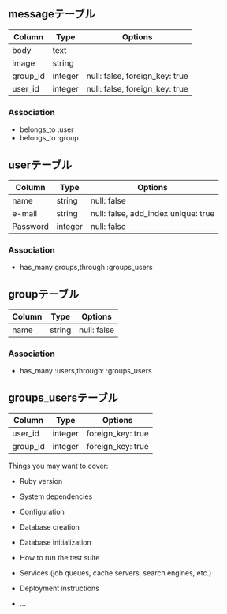 ## messageテーブル

|Column|Type|Options|
|------|----|-------|
|body|text||
|image|string||
|group_id|integer|null: false, foreign_key: true|
|user_id|integer|null: false, foreign_key: true|

### Association
- belongs_to :user
- belongs_to :group

## userテーブル

|Column|Type|Options|
|------|----|-------|
|name|string|null: false|
|e-mail|string|null: false, add_index unique: true|
|Password|integer|null: false|
### Association
- has_many groups,through :groups_users

## groupテーブル

|Column|Type|Options|
|------|----|-------|
|name|string|null: false|

### Association
- has_many :users,through: :groups_users
## groups_usersテーブル

|Column|Type|Options|
|------|----|-------|
|user_id|integer|foreign_key: true|
|group_id|integer|foreign_key: true|

Things you may want to cover:

* Ruby version

* System dependencies

* Configuration

* Database creation

* Database initialization

* How to run the test suite

* Services (job queues, cache servers, search engines, etc.)

* Deployment instructions

* ...
